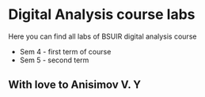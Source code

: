 # Digital Analysis course labs 

Here you can find all labs of BSUIR digital analysis course
* Sem 4 - first term of course
* Sem 5 - second term

## With love to Anisimov V. Y
